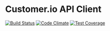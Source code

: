 # Customer.io API Client

[![Build Status](https://travis-ci.org/printu/customerio.svg?branch=master)](https://travis-ci.org/printu/customerio) [![Code Climate](https://codeclimate.com/github/printu/customerio/badges/gpa.svg)](https://codeclimate.com/github/printu/customerio) [![Test Coverage](https://codeclimate.com/github/printu/customerio/badges/coverage.svg)](https://codeclimate.com/github/printu/customerio/coverage)